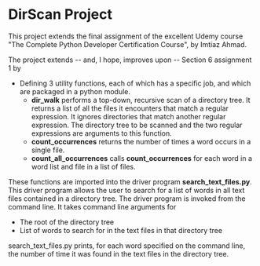 # DirScan Project

This project extends the final assignment of the excellent Udemy course "The Complete Python Developer Certification Course", by Imtiaz Ahmad.

The project extends -- and, I hope, improves upon -- Section 6 assignment 1 by

* Defining 3 utility functions, each of which has a specific job, and which are packaged in a python module.
  * **dir_walk** performs a top-down, recursive scan of a directory tree. It returns a list of all the files it encounters that match a regular expression.  It ignores directories that match another regular expression.  The directory tree to be scanned and the two regular expressions are arguments to this function.  
  * **count_occurrences** returns the number of times a word occurs in a single file.
  * **count_all_occurrences** calls **count_occurrences** for each word in a word list and file in a list of files.

These functions are imported into the driver program **search_text_files.py**.
This driver program allows the user to search for a list of words in all text files contained in a directory tree.  The driver program is invoked from the command line.  It takes command line arguments for

* The root of the directory tree
* List of words to search for in the text files in that directory tree

search_text_files.py prints, for each word specified on the command line, the number of time it was found in the text files in the directory tree.
